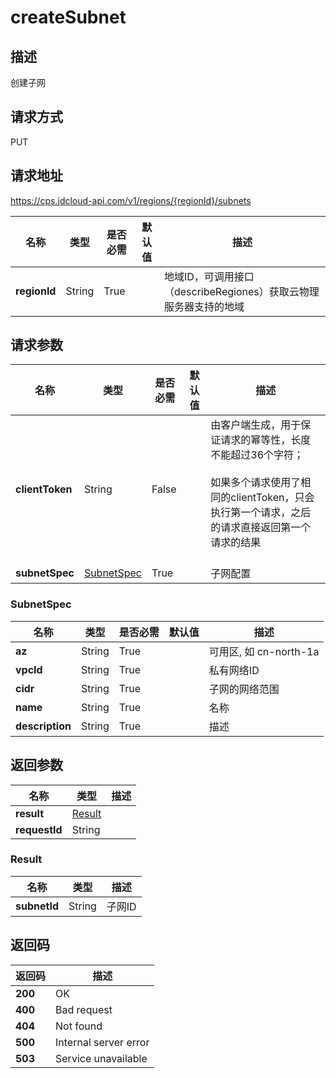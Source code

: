 # createSubnet


## 描述
创建子网

## 请求方式
PUT

## 请求地址
https://cps.jdcloud-api.com/v1/regions/{regionId}/subnets

|名称|类型|是否必需|默认值|描述|
|---|---|---|---|---|
|**regionId**|String|True| |地域ID，可调用接口（describeRegiones）获取云物理服务器支持的地域|

## 请求参数
|名称|类型|是否必需|默认值|描述|
|---|---|---|---|---|
|**clientToken**|String|False| |由客户端生成，用于保证请求的幂等性，长度不能超过36个字符；<br/><br>如果多个请求使用了相同的clientToken，只会执行第一个请求，之后的请求直接返回第一个请求的结果<br/><br>|
|**subnetSpec**|[SubnetSpec](createsubnet#subnetspec)|True| |子网配置|

### <div id="subnetspec">SubnetSpec</div>
|名称|类型|是否必需|默认值|描述|
|---|---|---|---|---|
|**az**|String|True| |可用区, 如 cn-north-1a|
|**vpcId**|String|True| |私有网络ID|
|**cidr**|String|True| |子网的网络范围|
|**name**|String|True| |名称|
|**description**|String|True| |描述|

## 返回参数
|名称|类型|描述|
|---|---|---|
|**result**|[Result](createsubnet#result)| |
|**requestId**|String| |

### <div id="result">Result</div>
|名称|类型|描述|
|---|---|---|
|**subnetId**|String|子网ID|

## 返回码
|返回码|描述|
|---|---|
|**200**|OK|
|**400**|Bad request|
|**404**|Not found|
|**500**|Internal server error|
|**503**|Service unavailable|
